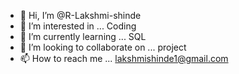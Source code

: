 - 👋 Hi, I’m @R-Lakshmi-shinde
- 👀 I’m interested in ... Coding
- 🌱 I’m currently learning ... SQL
- 💞️ I’m looking to collaborate on ... project
- 📫 How to reach me ... lakshmishinde1@gmail.com

<!---
R-Lakshmi-shinde/R-Lakshmi-shinde is a ✨ special ✨ repository because its `README.md` (this file) appears on your GitHub profile.
You can click the Preview link to take a look at your changes.
--->
